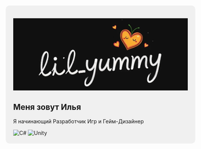 <div style="background-color: #f0f0f0; padding: 20px; border-radius: 10px;">

![Header](https://github.com/lilYummy228/lilYummy228/blob/main/Assets/Title.jpg)

## Меня зовут Илья
Я начинающий Разработчик Игр и Гейм-Дизайнер

<img src="https://cdn.jsdelivr.net/gh/devicons/devicon/icons/csharp/csharp-original.svg" width="50" alt="C#">
<img src="https://upload.wikimedia.org/wikipedia/commons/1/19/Unity_Technologies_logo.svg" width="120" alt="Unity">